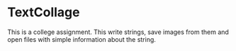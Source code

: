 # TextCollage
This is a college assignment. This write strings, save images from them and open files with simple information about the string.
